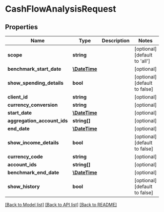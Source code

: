 # CashFlowAnalysisRequest

## Properties
Name | Type | Description | Notes
------------ | ------------- | ------------- | -------------
**scope** | **string** |  | [optional] [default to 'all']
**benchmark_start_date** | [**\DateTime**](\DateTime.md) |  | [optional] 
**show_spending_details** | **bool** |  | [optional] [default to false]
**client_id** | **string** |  | [optional] 
**currency_conversion** | **string** |  | [optional] 
**start_date** | [**\DateTime**](\DateTime.md) |  | [optional] 
**aggregation_account_ids** | **string[]** |  | [optional] 
**end_date** | [**\DateTime**](\DateTime.md) |  | [optional] 
**show_income_details** | **bool** |  | [optional] [default to false]
**currency_code** | **string** |  | [optional] 
**account_ids** | **string[]** |  | [optional] 
**benchmark_end_date** | [**\DateTime**](\DateTime.md) |  | [optional] 
**show_history** | **bool** |  | [optional] [default to false]

[[Back to Model list]](../README.md#documentation-for-models) [[Back to API list]](../README.md#documentation-for-api-endpoints) [[Back to README]](../README.md)


